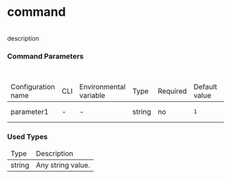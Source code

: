 <h1>command</h1>
<br/>
<div>
description
</div> <h3>Command Parameters</h3>
<br/>
<table> <thead><tr> <td>Configuration name</td> <td>CLI</td> <td>Environmental variable</td> <td>Type</td> <td>Required</td> <td>Default value</td> <td>Description</td> </tr></thead> <tr> <td>parameter1</td> <td>-</td> <td>-</td> <td>string</td> <td>no</td> <td><pre>1</pre></td> <td>parameter1 description</td> </tr>
</table> <h3>Used Types</h3>
<table> <thead><tr> <td>Type</td> <td>Description</td> </tr></thead> <tr> <td>string</td> <td>Any string value. </td></tr>
</table>
